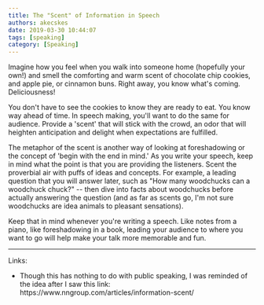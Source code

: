 ```yaml
---
title: The "Scent" of Information in Speech
authors: akecskes
date: 2019-03-30 10:44:07
tags: [speaking]
category: [Speaking]
---
```


<p>Imagine how you feel when you walk into someone home (hopefully your own!) and smell the comforting and warm scent of chocolate chip cookies, and apple pie, or cinnamon buns. Right away, you know what's coming. Deliciousness!</p>
<p>You don't have to see the cookies to know they are ready to eat. You know way ahead of time. In speech making, you'll want to do the same for audience. Provide a 'scent' that will stick with the crowd, an odor that will heighten anticipation and delight when expectations are fulfilled.</p>

<p>The metaphor of the scent is another way of looking at foreshadowing or the concept of 'begin with the end in mind.' As you write your speech, keep in mind what the point is that you are providing the listeners. Scent the proverbial air with puffs of ideas and concepts. For example, a leading question that you will answer later, such as "How many woodchucks can a woodchuck chuck?" -- then dive into facts about woodchucks before actually answering the question (and as far as scents go, I'm not sure woodchucks are idea animals to pleasant sensations). </p>
<p>Keep that in mind whenever you're writing a speech. Like notes from a piano, like foreshadowing in a book, leading your audience to where you want to go will help make your talk more memorable and fun.</p>
<hr />
<p>Links:</p>
<ul>
<li>Though this has nothing to do with public speaking, I was reminded of the idea after I saw this link: https://www.nngroup.com/articles/information-scent/</li>
</ul>


